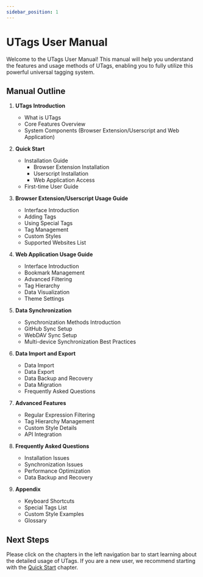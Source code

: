 ```yaml
---
sidebar_position: 1
---
```


# UTags User Manual

Welcome to the UTags User Manual! This manual will help you understand the features and usage methods of UTags, enabling you to fully utilize this powerful universal tagging system.

## Manual Outline

1. **UTags Introduction**

   - What is UTags
   - Core Features Overview
   - System Components (Browser Extension/Userscript and Web Application)

2. **Quick Start**

   - Installation Guide
     - Browser Extension Installation
     - Userscript Installation
     - Web Application Access
   - First-time User Guide

3. **Browser Extension/Userscript Usage Guide**

   - Interface Introduction
   - Adding Tags
   - Using Special Tags
   - Tag Management
   - Custom Styles
   - Supported Websites List

4. **Web Application Usage Guide**

   - Interface Introduction
   - Bookmark Management
   - Advanced Filtering
   - Tag Hierarchy
   - Data Visualization
   - Theme Settings

5. **Data Synchronization**

   - Synchronization Methods Introduction
   - GitHub Sync Setup
   - WebDAV Sync Setup
   - Multi-device Synchronization Best Practices

6. **Data Import and Export**

   - Data Import
   - Data Export
   - Data Backup and Recovery
   - Data Migration
   - Frequently Asked Questions

7. **Advanced Features**

   - Regular Expression Filtering
   - Tag Hierarchy Management
   - Custom Style Details
   - API Integration

8. **Frequently Asked Questions**

   - Installation Issues
   - Synchronization Issues
   - Performance Optimization
   - Data Backup and Recovery

9. **Appendix**
   - Keyboard Shortcuts
   - Special Tags List
   - Custom Style Examples
   - Glossary

## Next Steps

Please click on the chapters in the left navigation bar to start learning about the detailed usage of UTags. If you are a new user, we recommend starting with the [Quick Start](./quick-start.md) chapter.
